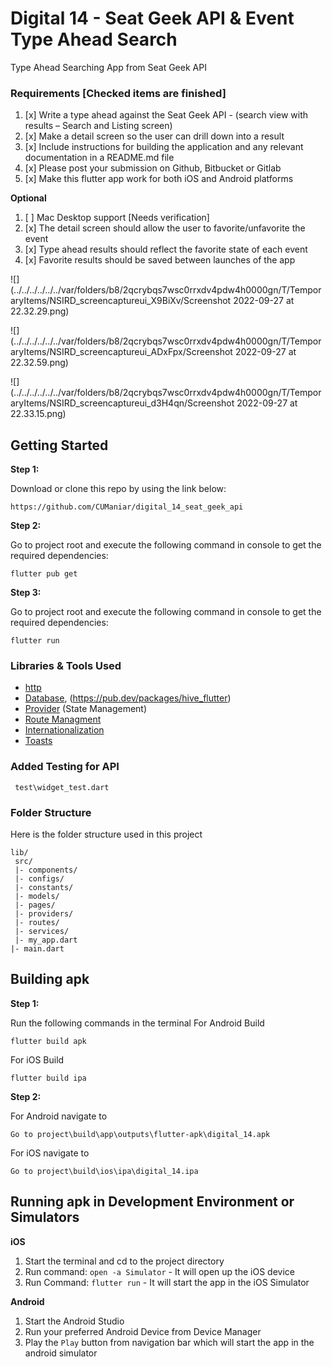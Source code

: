 # Digital 14 - Seat Geek API & Event Type Ahead Search

Type Ahead Searching App from Seat Geek API

### Requirements [Checked items are finished]

1.	[x] Write a type ahead against the Seat Geek API - (search view with results – Search and Listing screen)
2.	[x] Make a detail screen so the user can drill down into a result
3.	[x] Include instructions for building the application and any relevant documentation in a README.md file
4.	[x] Please post your submission on Github, Bitbucket or Gitlab
5.	[x] Make this flutter app work for both iOS and Android platforms


**Optional**
1.	[ ] Mac Desktop support [Needs verification]
2.	[x] The detail screen should allow the user to favorite/unfavorite the event
3.	[x] Type ahead results should reflect the favorite state of each event
4.	[x] Favorite results should be saved between launches of the app

![](../../../../../../var/folders/b8/2qcrybqs7wsc0rrxdv4pdw4h0000gn/T/TemporaryItems/NSIRD_screencaptureui_X9BiXv/Screenshot 2022-09-27 at 22.32.29.png)

![](../../../../../../var/folders/b8/2qcrybqs7wsc0rrxdv4pdw4h0000gn/T/TemporaryItems/NSIRD_screencaptureui_ADxFpx/Screenshot 2022-09-27 at 22.32.59.png)

![](../../../../../../var/folders/b8/2qcrybqs7wsc0rrxdv4pdw4h0000gn/T/TemporaryItems/NSIRD_screencaptureui_d3H4qn/Screenshot 2022-09-27 at 22.33.15.png)

## Getting Started


**Step 1:**

Download or clone this repo by using the link below:

```
https://github.com/CUManiar/digital_14_seat_geek_api
```

**Step 2:**

Go to project root and execute the following command in console to get the required dependencies:

```
flutter pub get 
```
**Step 3:**

Go to project root and execute the following command in console to get the required dependencies:

```
flutter run
```

### Libraries & Tools Used

* [http](https://pub.dev/packages/http)
* [Database](https://pub.dev/packages/hive), (https://pub.dev/packages/hive_flutter)
* [Provider](https://pub.dev/packages/provider) (State Management)
* [Route Managment](https://pub.dev/packages/go_router)
* [Internationalization](https://pub.dev/packages/intl)
* [Toasts](https://pub.dev/packages/flutter_easyloading)

### Added Testing for API

```
 test\widget_test.dart 
```

### Folder Structure



Here is the folder structure used in this project

```
lib/
 src/
 |- components/
 |- configs/
 |- constants/
 |- models/
 |- pages/
 |- providers/
 |- routes/
 |- services/
 |- my_app.dart
|- main.dart

```


## Building apk

**Step 1:**

Run the following commands in the terminal
For Android Build
```
flutter build apk
```
For iOS Build
```
flutter build ipa
```
**Step 2:**

For Android navigate to
```
Go to project\build\app\outputs\flutter-apk\digital_14.apk
```
For iOS navigate to
```
Go to project\build\ios\ipa\digital_14.ipa
```



## Running apk in Development Environment or Simulators

**iOS**


1. Start the terminal and cd to the project directory
2. Run command: `open -a Simulator` - It will open up the iOS device
3. Run Command: `flutter run` - It will start the app in the iOS Simulator


**Android**

1. Start the Android Studio
2. Run your preferred Android Device from Device Manager
3. Play the `Play` button from navigation bar which will start the app in the android simulator